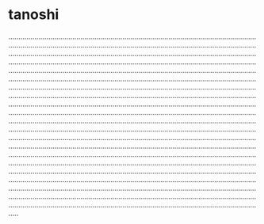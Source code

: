 # tanoshi

.................................................................................................................................................................................................................................................................................................................................................................................................................................................................................................................................................................................................................................................................................................................................................................................................................................................................................................................................................................................................................................................................................................................................................................................................................................................................................................................................................................................................................................................................................................................................................................................................................................................................................................................................................................................................................................................................................................................................................................................................................................................................................................................................................................................................................................................................................................................................................................................................................................................................................................................................................................................................................................................................................................................